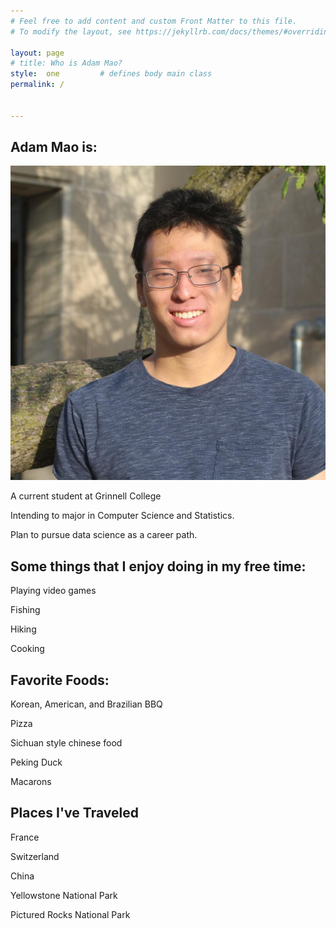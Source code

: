 ```yaml
---
# Feel free to add content and custom Front Matter to this file.
# To modify the layout, see https://jekyllrb.com/docs/themes/#overriding-theme-defaults

layout: page
# title: Who is Adam Mao?
style:  one         # defines body main class
permalink: /


---
```


## Adam Mao is:

<img src="images/ProfilePic.jpg" title= "Profile Picture" alt="Profile Headshot" width="700vw" height="auto">

A current student at Grinnell College 

Intending to major in Computer Science and Statistics.

Plan to pursue data science as a career path. 

## Some things that I enjoy doing in my free time:

Playing video games 

Fishing

Hiking 

Cooking 

## Favorite Foods:

Korean, American, and Brazilian BBQ

Pizza

Sichuan style chinese food

Peking Duck

Macarons

## Places I've Traveled

France

Switzerland

China

Yellowstone National Park

Pictured Rocks National Park

